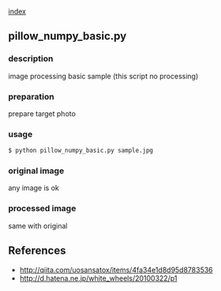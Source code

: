 [index](./index.md)

## pillow_numpy_basic.py

### description
image processing basic sample (this script no processing)

### preparation
prepare target photo

### usage
```sh
$ python pillow_numpy_basic.py sample.jpg
```

### original image
any image is ok

### processed image
same with original

## References
- http://qiita.com/uosansatox/items/4fa34e1d8d95d8783536
- http://d.hatena.ne.jp/white_wheels/20100322/p1
